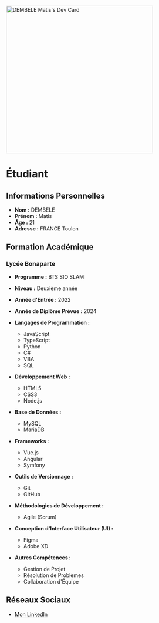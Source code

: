 <a href="https://app.daily.dev/matisdembele"><img src="https://api.daily.dev/devcards/5f4ee5da52ee485984423a9ce0e5e1ca.png?r=8uj" width="400" alt="DEMBELE Matis's Dev Card"/></a>
# Étudiant

## Informations Personnelles

- **Nom :** DEMBELE
- **Prénom :** Matis
- **Âge :** 21
- **Adresse :** FRANCE Toulon

## Formation Académique

### Lycée Bonaparte

- **Programme :** BTS SIO SLAM
- **Niveau :** Deuxième année
- **Année d'Entrée :** 2022
- **Année de Diplôme Prévue :** 2024

- **Langages de Programmation :**
  - JavaScript
  - TypeScript
  - Python
  - C#
  - VBA
  - SQL

- **Développement Web :**
  - HTML5
  - CSS3
  - Node.js

- **Base de Données :**
  - MySQL
  - MariaDB

- **Frameworks :**
  - Vue.js
  - Angular
  - Symfony

- **Outils de Versionnage :**
  - Git
  - GitHub

- **Méthodologies de Développement :**
  - Agile (Scrum)

- **Conception d'Interface Utilisateur (UI) :**
  - Figma
  - Adobe XD

- **Autres Compétences :**
  - Gestion de Projet
  - Résolution de Problèmes
  - Collaboration d'Équipe

## Réseaux Sociaux

- [Mon LinkedIn](https://www.linkedin.com/in/matis-dembele-a15730253/)

